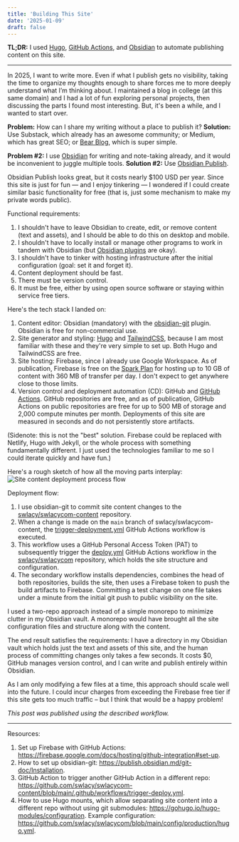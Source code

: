 ```yaml
---
title: 'Building This Site'
date: '2025-01-09'
draft: false
---
```


**TL;DR:** I used [Hugo](https://gohugo.io), [GitHub Actions](https://github.com/features/actions), and [Obsidian](https://obsidian.md) to automate publishing content on this site.

---

In 2025, I want to write more. Even if what I publish gets no visibility, taking the time to organize my thoughts enough to share forces me to more deeply understand what I’m thinking about. I maintained a blog in college (at this same domain) and I had a lot of fun exploring personal projects, then discussing the parts I found most interesting. But, it's been a while, and I wanted to start over.

**Problem:** How can I share my writing without a place to publish it? **Solution:** Use Substack, which already has an awesome community; or Medium, which has great SEO; or [Bear Blog](https://bearblog.dev), which is super simple.

**Problem #2:** I use [Obsidian](https://obsidian.md) for writing and note-taking already, and it would be inconvenient to juggle multiple tools. **Solution #2:** Use [Obsidian Publish](https://obsidian.md/publish).

Obsidian Publish looks great, but it costs nearly $100 USD per year. Since this site is just for fun — and I enjoy tinkering — I wondered if I could create similar basic functionality for free (that is, just some mechanism to make my private words public).

Functional requirements:
1. I shouldn't have to leave Obsidian to create, edit, or remove content (text and assets), and I should be able to do this on desktop and mobile.
2. I shouldn't have to locally install or manage other programs to work in tandem with Obsidian (but [Obsidian plugins](https://obsidian.md/plugins) are okay).
3. I shouldn't have to tinker with hosting infrastructure after the initial configuration (goal: set it and forget it).
4. Content deployment should be fast.
5. There must be version control.
6. It must be free, either by using open source software or staying within service free tiers.

Here's the tech stack I landed on:
1. Content editor: Obsidian (mandatory) with the [obsidian-git](https://github.com/Vinzent03/obsidian-git) plugin. Obsidian is free for non-commercial use.
2. Site generator and styling: [Hugo](https://gohugo.io) and [TailwindCSS](https://tailwindcss.com), because I am most familiar with these and they're very simple to set up. Both Hugo and TailwindCSS are free.
3. Site hosting: Firebase, since I already use Google Workspace. As of publication, Firebase is free on the [Spark Plan](https://firebase.google.com/pricing) for hosting up to 10 GB of content with 360 MB of transfer per day. I don't expect to get anywhere close to those limits.
4. Version control and deployment automation (CD): GitHub and [GitHub Actions](https://github.com/features/actions). GitHub repositories are free, and as of publication, GitHub Actions on public repositories are free for up to 500 MB of storage and 2,000 compute minutes per month. Deployments of this site are measured in seconds and do not persistently store artifacts.

(Sidenote: this is not the "best" solution. Firebase could be replaced with Netlify, Hugo with Jekyll, or the whole process with something fundamentally different. I just used the technologies familiar to me so I could iterate quickly and have fun.)

Here's a rough sketch of how all the moving parts interplay: 
![Site content deployment process flow](BuildingThisSiteArch.png)

Deployment flow:
1. I use obsidian-git to commit site content changes to the [swlacy/swlacycom-content](https://github.com/swlacy/swlacycom-content) repository.
2. When a change is made on the `main` branch of swlacy/swlacycom-content, the [trigger-deployment.yml](https://github.com/swlacy/swlacycom-content/blob/main/.github/workflows/trigger-deploy.yml) GitHub Actions workflow is executed.
3. This workflow uses a GitHub Personal Access Token (PAT) to subsequently trigger the [deploy.yml](https://github.com/swlacy/swlacycom/blob/main/.github/workflows/deploy.yml) GitHub Actions workflow in the [swlacy/swlacycom](https://github.com/swlacy/swlacycom) repository, which holds the site structure and configuration.
4. The secondary workflow installs dependencies, combines the head of both repositories, builds the site, then uses a Firebase token to push the build artifacts to Firebase. Committing a test change on one file takes under a minute from the initial git push to public visibility on the site.

I used a two-repo approach instead of a simple monorepo to minimize clutter in my Obsidian vault. A monorepo would have brought all the site configuration files and structure along with the content.

The end result satisfies the requirements: I have a directory in my Obsidian vault which holds just the text and assets of this site, and the human process of committing changes only takes a few seconds. It costs $0, GitHub manages version control, and I can write and publish entirely within Obsidian.

As I am only modifying a few files at a time, this approach should scale well into the future. I could incur charges from exceeding the Firebase free tier if this site gets too much traffic – but I think that would be a happy problem!

_This post was published using the described workflow._

---

Resources:
1. Set up Firebase with GitHub Actions: https://firebase.google.com/docs/hosting/github-integration#set-up.
2. How to set up obsidian-git: https://publish.obsidian.md/git-doc/Installation.
3. GitHub Action to trigger another GitHub Action in a different repo: https://github.com/swlacy/swlacycom-content/blob/main/.github/workflows/trigger-deploy.yml.
4. How to use Hugo mounts, which allow separating site content into a different repo without using git submodules: https://gohugo.io/hugo-modules/configuration. Example configuration: https://github.com/swlacy/swlacycom/blob/main/config/production/hugo.yml.